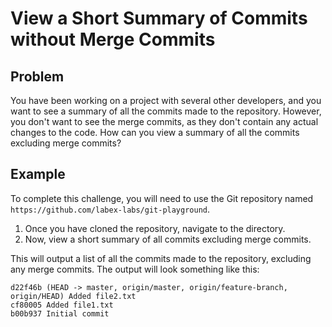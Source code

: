 # View a Short Summary of Commits without Merge Commits

## Problem

You have been working on a project with several other developers, and you want to see a summary of all the commits made to the repository. However, you don't want to see the merge commits, as they don't contain any actual changes to the code. How can you view a summary of all the commits excluding merge commits?

## Example

To complete this challenge, you will need to use the Git repository named `https://github.com/labex-labs/git-playground`. 

1. Once you have cloned the repository, navigate to the directory.
2. Now, view a short summary of all commits excluding merge commits.

This will output a list of all the commits made to the repository, excluding any merge commits. The output will look something like this:

```shell
d22f46b (HEAD -> master, origin/master, origin/feature-branch, origin/HEAD) Added file2.txt
cf80005 Added file1.txt
b00b937 Initial commit
```
